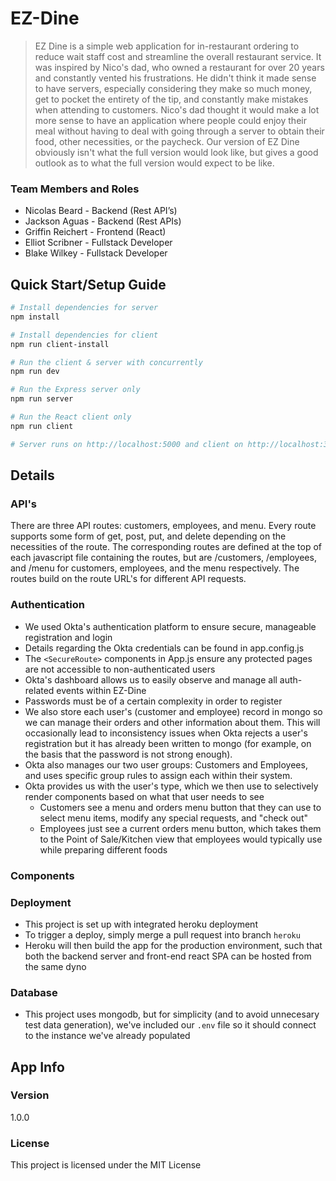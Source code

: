 # EZ-Dine

> EZ Dine is a simple web application for in-restaurant ordering to reduce wait staff cost and streamline the overall restaurant service. It was inspired by Nico's dad, who owned a restaurant for over 20 years and constantly vented his frustrations. He didn't think it made sense to have servers, especially considering they make so much money, get to pocket the entirety of the tip, and constantly make mistakes when attending to customers. Nico's dad thought it would make a lot more sense to have an application where people could enjoy their meal without having to deal with going through a server to obtain their food, other necessities, or the paycheck. Our version of EZ Dine obviously isn't what the full version would look like, but gives a good outlook as to what the full version would expect to be like.

### Team Members and Roles
- Nicolas Beard - Backend (Rest API’s)
- Jackson Aguas - Backend (Rest APIs)
- Griffin Reichert - Frontend (React)
- Elliot Scribner - Fullstack Developer 
- Blake Wilkey - Fullstack Developer

## Quick Start/Setup Guide

``` bash
# Install dependencies for server
npm install

# Install dependencies for client
npm run client-install

# Run the client & server with concurrently
npm run dev

# Run the Express server only
npm run server

# Run the React client only
npm run client

# Server runs on http://localhost:5000 and client on http://localhost:3000
```

## Details

### API's
There are three API routes: customers, employees, and menu. Every route supports some form of get, post, put, and delete depending on the necessities of the route. The corresponding routes are defined at the top of each javascript file containing the routes, but are /customers, /employees, and /menu for customers, employees, and the menu respectively. The routes build on the route URL's for different API requests.

### Authentication
- We used Okta's authentication platform to ensure secure, manageable registration and login
- Details regarding the Okta credentials can be found in app.config.js
- The `<SecureRoute>` components in App.js ensure any protected pages are not accessible to non-authenticated users
- Okta's dashboard allows us to easily observe and manage all auth-related events within EZ-Dine
- Passwords must be of a certain complexity in order to register
- We also store each user's (customer and employee) record in mongo so we can manage their orders and other information about them. This will occasionally lead to inconsistency issues when Okta rejects a user's registration but it has already been written to mongo (for example, on the basis that the password is not strong enough).
- Okta also manages our two user groups: Customers and Employees, and uses specific group rules to assign each within their system.
- Okta provides us with the user's type, which we then use to selectively render components based on what that user needs to see
    - Customers see a menu and orders menu button that they can use to select menu items, modify any special requests, and "check out"
    - Employees just see a current orders menu button, which takes them to the Point of Sale/Kitchen view that employees would typically use while preparing different foods 

### Components

### Deployment
- This project is set up with integrated heroku deployment
- To trigger a deploy, simply merge a pull request into branch `heroku`
- Heroku will then build the app for the production environment, such that both the backend server and front-end react SPA can be hosted from the same dyno

### Database
- This project uses mongodb, but for simplicity (and to avoid unnecesary test data generation), we've included our `.env` file so it should connect to the instance we've already populated

## App Info
### Version

1.0.0

### License

This project is licensed under the MIT License
